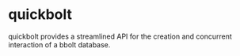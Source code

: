 # quickbolt

quickbolt provides a streamlined API for the creation and concurrent interaction of a bbolt database.